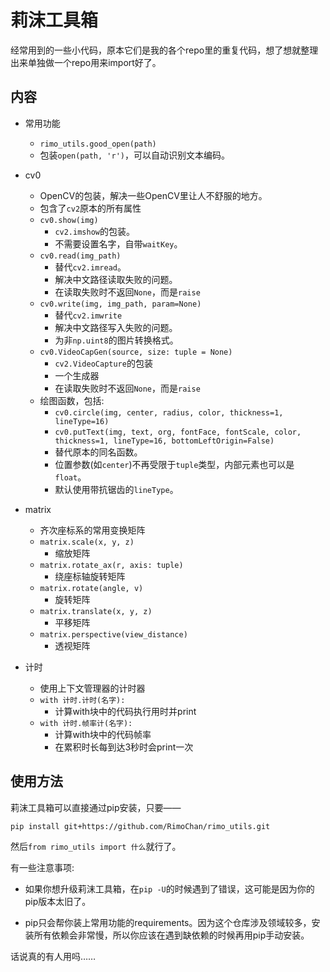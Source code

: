 # 莉沫工具箱

经常用到的一些小代码，原本它们是我的各个repo里的重复代码，想了想就整理出来单独做一个repo用来import好了。

## 内容

+ 常用功能
    - `rimo_utils.good_open(path)`
    - 包装`open(path, 'r')`，可以自动识别文本编码。

+ cv0
    - OpenCV的包装，解决一些OpenCV里让人不舒服的地方。
    - 包含了`cv2`原本的所有属性
    - `cv0.show(img)`
        - `cv2.imshow`的包装。
        - 不需要设置名字，自带`waitKey`。
    - `cv0.read(img_path)`
        - 替代`cv2.imread`。
        - 解决中文路径读取失败的问题。
        - 在读取失败时不返回`None`，而是`raise`
    - `cv0.write(img, img_path, param=None)`
        - 替代`cv2.imwrite`
        - 解决中文路径写入失败的问题。
        - 为非`np.uint8`的图片转换格式。
    - `cv0.VideoCapGen(source, size: tuple = None)`
        - `cv2.VideoCapture`的包装
        - 一个生成器
        - 在读取失败时不返回`None`，而是`raise`
    - 绘图函数，包括: 
        - `cv0.circle(img, center, radius, color, thickness=1, lineType=16)` 
        - `cv0.putText(img, text, org, fontFace, fontScale, color, thickness=1, lineType=16, bottomLeftOrigin=False)`
        - 替代原本的同名函数。
        - 位置参数(如`center`)不再受限于`tuple`类型，内部元素也可以是`float`。
        - 默认使用带抗锯齿的`lineType`。

+ matrix
    - 齐次座标系的常用变换矩阵
    - `matrix.scale(x, y, z)`
        - 缩放矩阵
    - `matrix.rotate_ax(r, axis: tuple)`
        - 绕座标轴旋转矩阵
    - `matrix.rotate(angle, v)`
        - 旋转矩阵
    - `matrix.translate(x, y, z)`
        - 平移矩阵
    - `matrix.perspective(view_distance)`
        - 透视矩阵

+ 计时
    - 使用上下文管理器的计时器
    - `with 计时.计时(名字):`
        - 计算with块中的代码执行用时并print
    - `with 计时.帧率计(名字):`
        - 计算with块中的代码帧率
        - 在累积时长每到达3秒时会print一次


## 使用方法

莉沫工具箱可以直接通过pip安装，只要——

```bash
pip install git+https://github.com/RimoChan/rimo_utils.git
```

然后`from rimo_utils import 什么`就行了。

有一些注意事项: 

+ 如果你想升级莉沫工具箱，在`pip -U`的时候遇到了错误，这可能是因为你的pip版本太旧了。

+ pip只会帮你装上常用功能的requirements。因为这个仓库涉及领域较多，安装所有依赖会非常慢，所以你应该在遇到缺依赖的时候再用pip手动安装。


话说真的有人用吗……


